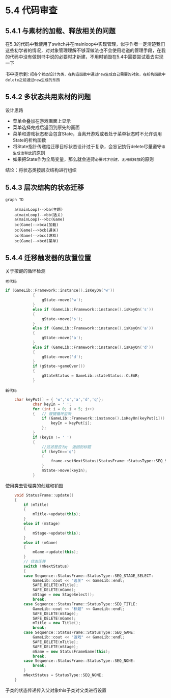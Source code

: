 # 5.4 代码审查

## 5.4.1 与素材的加载、释放相关的问题

在5.3的代码中我使用了switch并在mainloop中实现管理，似乎作者一定清楚我们这些初学者的情况，对对象管理理解不够深做法也不会使用老道的管理手段，在我的代码中没有做到书中说的必要时才新建，不用时销毁在5.4中需要尝试着去实现一下

书中提示到: `把各个状态设计为类，在构造函数中通过new生成自己需要的对象，在析构函数中delete之前通过new生成的东西`

## 5.4.2 多状态共用素材的问题

设计思路

- 菜单会叠加在游戏画面上显示
- 菜单选择完成后返回到原先的画面
- 菜单和游戏状态都会包含State，当离开游戏或者处于菜单状态时不允许调用State的析构函数
- 将State指针传递给迁移目标状态设计过于复杂，会忘记执行delete尽量遵守`谁生成谁释放`的原则
- 如果把State作为全局变量，那么就会违背`必要时才创建，无用就释放`的原则
  
结论：将状态类按层次结构进行组织

## 5.4.3 层次结构的状态迁移

```mermaid
graph TD

    a(mainLoop)-->ba(主题)
    a(mainLoop)-->bb(选关)
    a(mainLoop)-->bc(Game)
    bc(Game)-->bca(加载)
    bc(Game)-->bcb(通关)
    bc(Game)-->bcc(游戏)
    bc(Game)-->bcd(菜单)
```

## 5.4.4 迁移触发器的放置位置

关于按键的循环检测

`老代码`

```C++
if (GameLib::Framework::instance().isKeyOn('w'))
			{
				gState->move('w');
			}
			else if (GameLib::Framework::instance().isKeyOn('s'))
			{
				gState->move('s');
			}
			else if (GameLib::Framework::instance().isKeyOn('a'))
			{
				gState->move('a');
			}
			else if (GameLib::Framework::instance().isKeyOn('d'))
			{
				gState->move('d');
			}
			if (gState->gameOver())
			{
				gStateStatus = GameLib::stateStatus::CLEAR;
			}
```

`新代码`

```C++
    char keyPut[] = { 'w','s','a','d','q'};
			char keyIn = ' ';
			for (int i = 0; i < 5; i++)
			{	// 按键循环监听
				if (GameLib::Framework::instance().isKeyOn(keyPut[i])) {
					keyIn = keyPut[i];
				};
			}
			if (keyIn != ' ')
			{
				//过滤是否为q  返回到标题
				if (keyIn=='q')
				{
					frame->setNextStatus(StatusFrame::StatusType::SEQ_STAGE_SELECT);
				}
				mState->move(keyIn);
			}
```
使用类去管理类的创建和销毁

```C++
	void StatusFrame::update()
	{
		if (mTitle)
		{
			mTitle->update(this);
		}
		else if (mStage)
		{
			mStage->update(this);
		}
		else if (mGame)
		{
			mGame->update(this);
		}
		// 状态迁移
		switch (mNextStatus)
		{
		case Sequence::StatusFrame::StatusType::SEQ_STAGE_SELECT:
			GameLib::cout << "选关" << GameLib::endl;
			SAFE_DELETE(mTitle);
			SAFE_DELETE(mGame);
			mStage = new StageSelect();
			break;
		case Sequence::StatusFrame::StatusType::SEQ_TITLE:
			GameLib::cout << "标题" << GameLib::endl;
			SAFE_DELETE(mStage);
			SAFE_DELETE(mGame);
			mTitle = new Title();
			break;
		case Sequence::StatusFrame::StatusType::SEQ_GAME:
			GameLib::cout << "游戏" << GameLib::endl;
			SAFE_DELETE(mTitle);
			SAFE_DELETE(mStage);
			mGame = new StatusFrameGame(this);
			break;
		case Sequence::StatusFrame::StatusType::SEQ_NONE:
			break;
		}
		mNextStatus = StatusType::SEQ_NONE;
	}

```

子类的状态传递传入父对象this子类对父类进行设置
